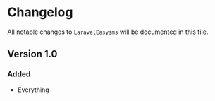 # Changelog 

All notable changes to `LaravelEasysms` will be documented in this file.

## Version 1.0

### Added
- Everything

